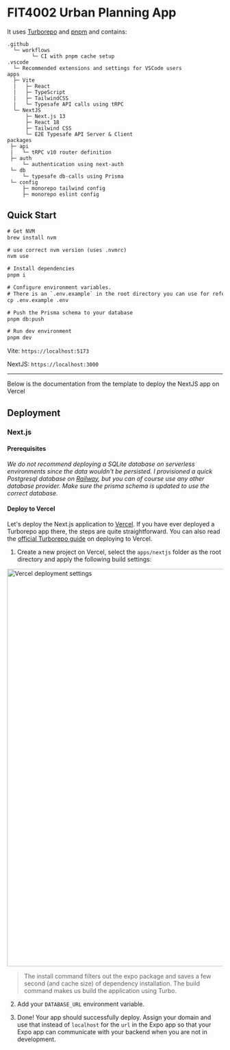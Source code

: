 # FIT4002 Urban Planning App

It uses [Turborepo](https://turborepo.org/) and [pnpm](https://pnpm.io) and contains:

```
.github
  └─ workflows
        └─ CI with pnpm cache setup
.vscode
  └─ Recommended extensions and settings for VSCode users
apps
  ├─ Vite
  |   ├─ React
  |   ├─ TypeScript
  |   ├─ TailwindCSS
  |   └─ Typesafe API calls using tRPC
  └─ NextJS
      ├─ Next.js 13
      ├─ React 18
      ├─ Tailwind CSS
      └─ E2E Typesafe API Server & Client
packages
 ├─ api
 |   └─ tRPC v10 router definition
 ├─ auth
     └─ authentication using next-auth
 └─ db
     └─ typesafe db-calls using Prisma
 └─ config
     ├─ monorepo tailwind config
     ├─ monorepo eslint config

```

## Quick Start

```diff
# Get NVM
brew install nvm

# use correct nvm version (uses .nvmrc)
nvm use

# Install dependencies
pnpm i

# Configure environment variables.
# There is an `.env.example` in the root directory you can use for reference
cp .env.example .env

# Push the Prisma schema to your database
pnpm db:push

# Run dev environment
pnpm dev
```

Vite: `https://localhost:5173`

NextJS: `https://localhost:3000`

---

Below is the documentation from the template to deploy the NextJS app on Vercel

## Deployment

### Next.js

#### Prerequisites

_We do not recommend deploying a SQLite database on serverless environments since the data wouldn't be persisted. I provisioned a quick Postgresql database on [Railway](https://railway.app), but you can of course use any other database provider. Make sure the prisma schema is updated to use the correct database._

#### Deploy to Vercel

Let's deploy the Next.js application to [Vercel](https://vercel.com/). If you have ever deployed a Turborepo app there, the steps are quite straightforward. You can also read the [official Turborepo guide](https://vercel.com/docs/concepts/monorepos/turborepo) on deploying to Vercel.

1. Create a new project on Vercel, select the `apps/nextjs` folder as the root directory and apply the following build settings:

<img width="927" alt="Vercel deployment settings" src="https://user-images.githubusercontent.com/11340449/201974887-b6403a32-5570-4ce6-b146-c486c0dbd244.png">

> The install command filters out the expo package and saves a few second (and cache size) of dependency installation. The build command makes us build the application using Turbo.

2. Add your `DATABASE_URL` environment variable.

3. Done! Your app should successfully deploy. Assign your domain and use that instead of `localhost` for the `url` in the Expo app so that your Expo app can communicate with your backend when you are not in development.
